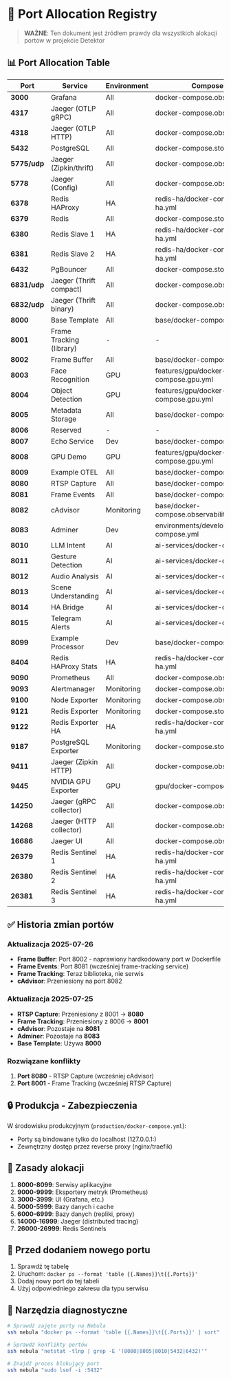 # 🔌 Port Allocation Registry

> **WAŻNE**: Ten dokument jest źródłem prawdy dla wszystkich alokacji portów w projekcie Detektor

## 📊 Port Allocation Table

| Port | Service | Environment | Compose File | Status |
|------|---------|-------------|--------------|--------|
| **3000** | Grafana | All | docker-compose.observability.yml | ✅ Active |
| **4317** | Jaeger (OTLP gRPC) | All | docker-compose.observability.yml | ✅ Active |
| **4318** | Jaeger (OTLP HTTP) | All | docker-compose.observability.yml | ✅ Active |
| **5432** | PostgreSQL | All | docker-compose.storage.yml | ✅ Active |
| **5775/udp** | Jaeger (Zipkin/thrift) | All | docker-compose.observability.yml | ✅ Active |
| **5778** | Jaeger (Config) | All | docker-compose.observability.yml | ✅ Active |
| **6378** | Redis HAProxy | HA | redis-ha/docker-compose.redis-ha.yml | 🔄 Optional |
| **6379** | Redis | All | docker-compose.storage.yml | ✅ Active |
| **6380** | Redis Slave 1 | HA | redis-ha/docker-compose.redis-ha.yml | 🔄 Optional |
| **6381** | Redis Slave 2 | HA | redis-ha/docker-compose.redis-ha.yml | 🔄 Optional |
| **6432** | PgBouncer | All | docker-compose.storage.yml | ✅ Active |
| **6831/udp** | Jaeger (Thrift compact) | All | docker-compose.observability.yml | ✅ Active |
| **6832/udp** | Jaeger (Thrift binary) | All | docker-compose.observability.yml | ✅ Active |
| **8000** | Base Template | All | base/docker-compose.yml | ✅ Active |
| **8001** | Frame Tracking (library) | - | - | ❌ Deprecated |
| **8002** | Frame Buffer | All | base/docker-compose.yml | ✅ Active |
| **8003** | Face Recognition | GPU | features/gpu/docker-compose.gpu.yml | 🔄 Optional |
| **8004** | Object Detection | GPU | features/gpu/docker-compose.gpu.yml | 🔄 Optional |
| **8005** | Metadata Storage | All | base/docker-compose.yml | ✅ Active |
| **8006** | Reserved | - | - | 🔮 Future |
| **8007** | Echo Service | Dev | base/docker-compose.yml | 🔄 Optional |
| **8008** | GPU Demo | GPU | features/gpu/docker-compose.gpu.yml | 🔄 Optional |
| **8009** | Example OTEL | All | base/docker-compose.yml | ✅ Active |
| **8080** | RTSP Capture | All | base/docker-compose.yml | ✅ Active |
| **8081** | Frame Events | All | base/docker-compose.yml | ✅ Active |
| **8082** | cAdvisor | Monitoring | base/docker-compose.observability.yml | 🔄 Optional |
| **8083** | Adminer | Dev | environments/development/docker-compose.yml | 🔧 Dev |
| **8010** | LLM Intent | AI | ai-services/docker-compose.ai.yml | 🔄 Optional |
| **8011** | Gesture Detection | AI | ai-services/docker-compose.ai.yml | 🔄 Optional |
| **8012** | Audio Analysis | AI | ai-services/docker-compose.ai.yml | 🔄 Optional |
| **8013** | Scene Understanding | AI | ai-services/docker-compose.ai.yml | 🔄 Optional |
| **8014** | HA Bridge | AI | ai-services/docker-compose.ai.yml | 🔄 Optional |
| **8015** | Telegram Alerts | AI | ai-services/docker-compose.ai.yml | 🔄 Optional |
| **8099** | Example Processor | Dev | base/docker-compose.yml | 🔧 Dev |
| **8404** | Redis HAProxy Stats | HA | redis-ha/docker-compose.redis-ha.yml | 🔄 Optional |
| **9090** | Prometheus | All | docker-compose.observability.yml | ✅ Active |
| **9093** | Alertmanager | Monitoring | docker-compose.observability.yml | 🔄 Optional |
| **9100** | Node Exporter | Monitoring | docker-compose.observability.yml | 🔄 Optional |
| **9121** | Redis Exporter | Monitoring | docker-compose.storage.yml | 🔄 Optional |
| **9122** | Redis Exporter HA | HA | redis-ha/docker-compose.redis-ha.yml | 🔄 Optional |
| **9187** | PostgreSQL Exporter | Monitoring | docker-compose.storage.yml | 🔄 Optional |
| **9411** | Jaeger (Zipkin HTTP) | All | docker-compose.observability.yml | ✅ Active |
| **9445** | NVIDIA GPU Exporter | GPU | gpu/docker-compose.gpu.yml | 🔄 Optional |
| **14250** | Jaeger (gRPC collector) | All | docker-compose.observability.yml | ✅ Active |
| **14268** | Jaeger (HTTP collector) | All | docker-compose.observability.yml | ✅ Active |
| **16686** | Jaeger UI | All | docker-compose.observability.yml | ✅ Active |
| **26379** | Redis Sentinel 1 | HA | redis-ha/docker-compose.redis-ha.yml | 🔄 Optional |
| **26380** | Redis Sentinel 2 | HA | redis-ha/docker-compose.redis-ha.yml | 🔄 Optional |
| **26381** | Redis Sentinel 3 | HA | redis-ha/docker-compose.redis-ha.yml | 🔄 Optional |

## ✅ Historia zmian portów

### Aktualizacja 2025-07-26
- **Frame Buffer**: Port 8002 - naprawiony hardkodowany port w Dockerfile
- **Frame Events**: Port 8081 (wcześniej frame-tracking service)
- **Frame Tracking**: Teraz biblioteka, nie serwis
- **cAdvisor**: Przeniesiony na port 8082

### Aktualizacja 2025-07-25
- **RTSP Capture**: Przeniesiony z 8001 → **8080**
- **Frame Tracking**: Przeniesiony z 8006 → **8001**
- **cAdvisor**: Pozostaje na **8081**
- **Adminer**: Pozostaje na **8083**
- **Base Template**: Używa **8000**

### Rozwiązane konflikty
1. **Port 8080** - RTSP Capture (wcześniej cAdvisor)
2. **Port 8001** - Frame Tracking (wcześniej RTSP Capture)

## 🔒 Produkcja - Zabezpieczenia

W środowisku produkcyjnym (`production/docker-compose.yml`):
- Porty są bindowane tylko do localhost (127.0.0.1:)
- Zewnętrzny dostęp przez reverse proxy (nginx/traefik)

## 📝 Zasady alokacji

1. **8000-8099**: Serwisy aplikacyjne
2. **9000-9999**: Eksportery metryk (Prometheus)
3. **3000-3999**: UI (Grafana, etc.)
4. **5000-5999**: Bazy danych i cache
5. **6000-6999**: Bazy danych (repliki, proxy)
6. **14000-16999**: Jaeger (distributed tracing)
7. **26000-26999**: Redis Sentinels

## 🚨 Przed dodaniem nowego portu

1. Sprawdź tę tabelę
2. Uruchom: `docker ps --format 'table {{.Names}}\t{{.Ports}}'`
3. Dodaj nowy port do tej tabeli
4. Użyj odpowiedniego zakresu dla typu serwisu

## 🔧 Narzędzia diagnostyczne

```bash
# Sprawdź zajęte porty na Nebula
ssh nebula "docker ps --format 'table {{.Names}}\t{{.Ports}}' | sort"

# Sprawdź konflikty portów
ssh nebula "netstat -tlnp | grep -E '(8080|8005|8010|5432|6432)'"

# Znajdź proces blokujący port
ssh nebula "sudo lsof -i :5432"
```
